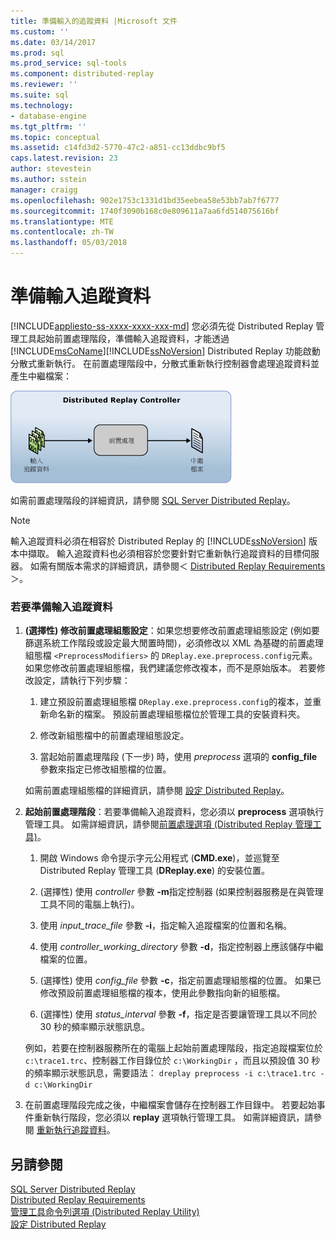 ```yaml
---
title: 準備輸入的追蹤資料 |Microsoft 文件
ms.custom: ''
ms.date: 03/14/2017
ms.prod: sql
ms.prod_service: sql-tools
ms.component: distributed-replay
ms.reviewer: ''
ms.suite: sql
ms.technology:
- database-engine
ms.tgt_pltfrm: ''
ms.topic: conceptual
ms.assetid: c14fd3d2-5770-47c2-a851-cc13ddbc9bf5
caps.latest.revision: 23
author: stevestein
ms.author: sstein
manager: craigg
ms.openlocfilehash: 902e1753c1331d1bd35eebea58e53bb7ab7f6777
ms.sourcegitcommit: 1740f3090b168c0e809611a7aa6fd514075616bf
ms.translationtype: MTE
ms.contentlocale: zh-TW
ms.lasthandoff: 05/03/2018
---
```

# <a name="prepare-the-input-trace-data"></a>準備輸入追蹤資料
[!INCLUDE[appliesto-ss-xxxx-xxxx-xxx-md](../../includes/appliesto-ss-xxxx-xxxx-xxx-md.md)]
  您必須先從 Distributed Replay 管理工具起始前置處理階段，準備輸入追蹤資料，才能透過 [!INCLUDE[msCoName](../../includes/msconame-md.md)][!INCLUDE[ssNoVersion](../../includes/ssnoversion-md.md)] Distributed Replay 功能啟動分散式重新執行。 在前置處理階段中，分散式重新執行控制器會處理追蹤資料並產生中繼檔案：  
  
 ![Distributed replay 前置處理階段](../../tools/distributed-replay/media/preprocess.gif "Distributed replay 前置處理階段")  
  
 如需前置處理階段的詳細資訊，請參閱 [SQL Server Distributed Replay](../../tools/distributed-replay/sql-server-distributed-replay.md)。  
  
> [!NOTE]  
>  輸入追蹤資料必須在相容於 Distributed Replay 的 [!INCLUDE[ssNoVersion](../../includes/ssnoversion-md.md)] 版本中擷取。 輸入追蹤資料也必須相容於您要針對它重新執行追蹤資料的目標伺服器。 如需有關版本需求的詳細資訊，請參閱＜ [Distributed Replay Requirements](../../tools/distributed-replay/distributed-replay-requirements.md)＞。  
  
### <a name="to-prepare-the-input-trace-data"></a>若要準備輸入追蹤資料  
  
1.  **(選擇性) 修改前置處理組態設定**：如果您想要修改前置處理組態設定 (例如要篩選系統工作階段或設定最大閒置時間)，必須修改以 XML 為基礎的前置處理組態檔 `<PreprocessModifiers>` 的 `DReplay.exe.preprocess.config`元素。 如果您修改前置處理組態檔，我們建議您修改複本，而不是原始版本。 若要修改設定，請執行下列步驟：  
  
    1.  建立預設前置處理組態檔 `DReplay.exe.preprocess.config`的複本，並重新命名新的檔案。 預設前置處理組態檔位於管理工具的安裝資料夾。  
  
    2.  修改新組態檔中的前置處理組態設定。  
  
    3.  當起始前置處理階段 (下一步) 時，使用 *preprocess* 選項的 **config_file** 參數來指定已修改組態檔的位置。  
  
     如需前置處理組態檔的詳細資訊，請參閱 [設定 Distributed Replay](../../tools/distributed-replay/configure-distributed-replay.md)。  
  
2.  **起始前置處理階段**：若要準備輸入追蹤資料，您必須以 **preprocess** 選項執行管理工具。 如需詳細資訊，請參閱[前置處理選項 &#40;Distributed Replay 管理工具&#41;](../../tools/distributed-replay/preprocess-option-distributed-replay-administration-tool.md)。  
  
    1.  開啟 Windows 命令提示字元公用程式 (**CMD.exe**)，並巡覽至 Distributed Replay 管理工具 (**DReplay.exe**) 的安裝位置。  
  
    2.  (選擇性) 使用 *controller* 參數 **-m**指定控制器 (如果控制器服務是在與管理工具不同的電腦上執行)。  
  
    3.  使用 *input_trace_file* 參數 **-i**，指定輸入追蹤檔案的位置和名稱。  
  
    4.  使用 *controller_working_directory* 參數 **-d**，指定控制器上應該儲存中繼檔案的位置。  
  
    5.  (選擇性) 使用 *config_file* 參數 **-c**，指定前置處理組態檔的位置。 如果已修改預設前置處理組態檔的複本，使用此參數指向新的組態檔。  
  
    6.  (選擇性) 使用 *status_interval* 參數 **-f**，指定是否要讓管理工具以不同於 30 秒的頻率顯示狀態訊息。  
  
     例如，若要在控制器服務所在的電腦上起始前置處理階段，指定追蹤檔案位於 `c:\trace1.trc`、控制器工作目錄位於 `c:\WorkingDir` ，而且以預設值 30 秒的頻率顯示狀態訊息，需要語法： `dreplay preprocess -i c:\trace1.trc -d c:\WorkingDir`  
  
3.  在前置處理階段完成之後，中繼檔案會儲存在控制器工作目錄中。 若要起始事件重新執行階段，您必須以 **replay** 選項執行管理工具。 如需詳細資訊，請參閱 [重新執行追蹤資料](../../tools/distributed-replay/replay-trace-data.md)。  
  
## <a name="see-also"></a>另請參閱  
 [SQL Server Distributed Replay](../../tools/distributed-replay/sql-server-distributed-replay.md)   
 [Distributed Replay Requirements](../../tools/distributed-replay/distributed-replay-requirements.md)   
 [管理工具命令列選項 &#40;Distributed Replay Utility&#41;](../../tools/distributed-replay/administration-tool-command-line-options-distributed-replay-utility.md)   
 [設定 Distributed Replay](../../tools/distributed-replay/configure-distributed-replay.md)  
  
  
